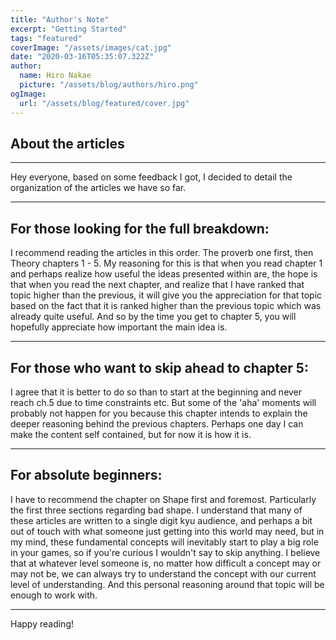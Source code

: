 ```yaml
---
title: "Author's Note"
excerpt: "Getting Started"
tags: "featured"
coverImage: "/assets/images/cat.jpg"
date: "2020-03-16T05:35:07.322Z"
author:
  name: Hiro Nakae
  picture: "/assets/blog/authors/hiro.png"
ogImage:
  url: "/assets/blog/featured/cover.jpg"
---
```


## About the articles

---

Hey everyone, based on some feedback I got, I decided to detail the organization of the articles we have so far.

---

## For those looking for the full breakdown:

I recommend reading the articles in this order. The proverb one first, then Theory chapters 1 - 5. My reasoning for this is that when you read chapter 1 and perhaps realize how useful the ideas presented within are, the hope is that when you read the next chapter, and realize that I have ranked that topic higher than the previous, it will give you the appreciation for that topic based on the fact that it is ranked higher than the previous topic which was already quite useful. And so by the time you get to chapter 5, you will hopefully appreciate how important the main idea is.

---

## For those who want to skip ahead to chapter 5:

I agree that it is better to do so than to start at the beginning and never reach ch.5 due to time constraints etc. But some of the 'aha' moments will probably not happen for you because this chapter intends to explain the deeper reasoning behind the previous chapters. Perhaps one day I can make the content self contained, but for now it is how it is.

---

## For absolute beginners:

I have to recommend the chapter on Shape first and foremost. Particularly the first three sections regarding bad shape. I understand that many of these articles are written to a single digit kyu audience, and perhaps a bit out of touch with what someone just getting into this world may need, but in my mind, these fundamental concepts will inevitably start to play a big role in your games, so if you're curious I wouldn't say to skip anything. I believe that at whatever level someone is, no matter how difficult a concept may or may not be, we can always try to understand the concept with our current level of understanding. And this personal reasoning around that topic will be enough to work with.

---

Happy reading!
